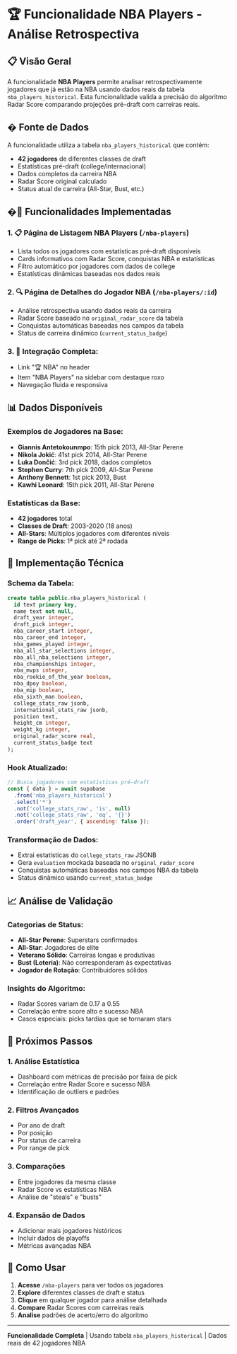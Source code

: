 # 🏆 Funcionalidade NBA Players - Análise Retrospectiva

## 📋 Visão Geral

A funcionalidade **NBA Players** permite analisar retrospectivamente jogadores que já estão na NBA usando dados reais da tabela `nba_players_historical`. Esta funcionalidade valida a precisão do algoritmo Radar Score comparando projeções pré-draft com carreiras reais.

## �️ Fonte de Dados

A funcionalidade utiliza a tabela `nba_players_historical` que contém:
- **42 jogadores** de diferentes classes de draft
- Estatísticas pré-draft (college/internacional)
- Dados completos da carreira NBA
- Radar Score original calculado
- Status atual de carreira (All-Star, Bust, etc.)

## �🚀 Funcionalidades Implementadas

### 1. **📋 Página de Listagem NBA Players** (`/nba-players`)
- Lista todos os jogadores com estatísticas pré-draft disponíveis
- Cards informativos com Radar Score, conquistas NBA e estatísticas
- Filtro automático por jogadores com dados de college
- Estatísticas dinâmicas baseadas nos dados reais

### 2. **🔍 Página de Detalhes do Jogador NBA** (`/nba-players/:id`)
- Análise retrospectiva usando dados reais da carreira
- Radar Score baseado no `original_radar_score` da tabela
- Conquistas automáticas baseadas nos campos da tabela
- Status de carreira dinâmico (`current_status_badge`)

### 3. **🧩 Integração Completa:**
- Link "🏆 NBA" no header
- Item "NBA Players" na sidebar com destaque roxo
- Navegação fluida e responsiva

## 📊 Dados Disponíveis

### Exemplos de Jogadores na Base:
- **Giannis Antetokounmpo**: 15th pick 2013, All-Star Perene
- **Nikola Jokić**: 41st pick 2014, All-Star Perene  
- **Luka Dončić**: 3rd pick 2018, dados completos
- **Stephen Curry**: 7th pick 2009, All-Star Perene
- **Anthony Bennett**: 1st pick 2013, Bust
- **Kawhi Leonard**: 15th pick 2011, All-Star Perene

### Estatísticas da Base:
- **42 jogadores** total
- **Classes de Draft**: 2003-2020 (18 anos)
- **All-Stars**: Múltiplos jogadores com diferentes níveis
- **Range de Picks**: 1ª pick até 2ª rodada

## 🔧 Implementação Técnica

### Schema da Tabela:
```sql
create table public.nba_players_historical (
  id text primary key,
  name text not null,
  draft_year integer,
  draft_pick integer,
  nba_career_start integer,
  nba_career_end integer,
  nba_games_played integer,
  nba_all_star_selections integer,
  nba_all_nba_selections integer,
  nba_championships integer,
  nba_mvps integer,
  nba_rookie_of_the_year boolean,
  nba_dpoy boolean,
  nba_mip boolean,
  nba_sixth_man boolean,
  college_stats_raw jsonb,
  international_stats_raw jsonb,
  position text,
  height_cm integer,
  weight_kg integer,
  original_radar_score real,
  current_status_badge text
);
```

### Hook Atualizado:
```javascript
// Busca jogadores com estatísticas pré-draft
const { data } = await supabase
  .from('nba_players_historical')
  .select('*')
  .not('college_stats_raw', 'is', null)
  .not('college_stats_raw', 'eq', '{}')
  .order('draft_year', { ascending: false });
```

### Transformação de Dados:
- Extrai estatísticas do `college_stats_raw` JSONB
- Gera `evaluation` mockada baseada no `original_radar_score`
- Conquistas automáticas baseadas nos campos NBA da tabela
- Status dinâmico usando `current_status_badge`

## 📈 Análise de Validação

### Categorias de Status:
- **All-Star Perene**: Superstars confirmados
- **All-Star**: Jogadores de elite  
- **Veterano Sólido**: Carreiras longas e produtivas
- **Bust (Loteria)**: Não corresponderam às expectativas
- **Jogador de Rotação**: Contribuidores sólidos

### Insights do Algoritmo:
- Radar Scores variam de 0.17 a 0.55
- Correlação entre score alto e sucesso NBA
- Casos especiais: picks tardias que se tornaram stars

## 🎯 Próximos Passos

### 1. **Análise Estatística**
- Dashboard com métricas de precisão por faixa de pick
- Correlação entre Radar Score e sucesso NBA
- Identificação de outliers e padrões

### 2. **Filtros Avançados**
- Por ano de draft
- Por posição
- Por status de carreira
- Por range de pick

### 3. **Comparações**
- Entre jogadores da mesma classe
- Radar Score vs estatísticas NBA
- Análise de "steals" e "busts"

### 4. **Expansão de Dados**
- Adicionar mais jogadores históricos
- Incluir dados de playoffs
- Métricas avançadas NBA

## 📝 Como Usar

1. **Acesse** `/nba-players` para ver todos os jogadores
2. **Explore** diferentes classes de draft e status
3. **Clique** em qualquer jogador para análise detalhada
4. **Compare** Radar Scores com carreiras reais
5. **Analise** padrões de acerto/erro do algoritmo

---

**Funcionalidade Completa** | Usando tabela `nba_players_historical` | Dados reais de 42 jogadores NBA
